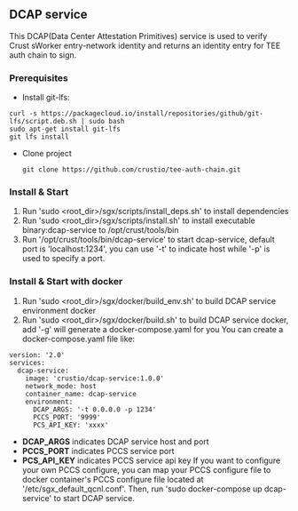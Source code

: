## DCAP service
This DCAP(Data Center Attestation Primitives) service is used to verify Crust sWorker entry-network identity and returns an identity entry for TEE auth chain to sign.

### Prerequisites 
- Install git-lfs:
```
curl -s https://packagecloud.io/install/repositories/github/git-lfs/script.deb.sh | sudo bash
sudo apt-get install git-lfs
git lfs install
```

- Clone project
  ```
  git clone https://github.com/crustio/tee-auth-chain.git
  ```

### Install & Start
1. Run 'sudo <root_dir>/sgx/scripts/install_deps.sh' to install dependencies
1. Run 'sudo <root_dir>/sgx/scripts/install.sh' to install executable binary:dcap-service to /opt/crust/tools/bin
1. Run '/opt/crust/tools/bin/dcap-service' to start dcap-service, default port is 'localhost:1234', you can use '-t' to indicate host while '-p' is used to specify a port.

### Install & Start with docker
1. Run 'sudo <root_dir>/sgx/docker/build_env.sh' to build DCAP service environment docker
1. Run 'sudo <root_dir>/sgx/docker/build.sh' to build DCAP service docker, add '-g' will generate a docker-compose.yaml for you
You can create a docker-compose.yaml file like:
```
version: '2.0'
services:
  dcap-service:
    image: 'crustio/dcap-service:1.0.0'
    network_mode: host
    container_name: dcap-service
    environment:
      DCAP_ARGS: '-t 0.0.0.0 -p 1234'
      PCCS_PORT: '9999'
      PCS_API_KEY: 'xxxx'
```
- **DCAP_ARGS** indicates DCAP service host and port
- **PCCS_PORT** indicates PCCS service port
- **PCS_API_KEY** indicates PCCS service api key
If you want to configure your own PCCS configure, you can map your PCCS configure file to docker container's PCCS configure file located at '/etc/sgx_default_qcnl.conf'. Then, run 'sudo docker-compose up dcap-service' to start DCAP service.
